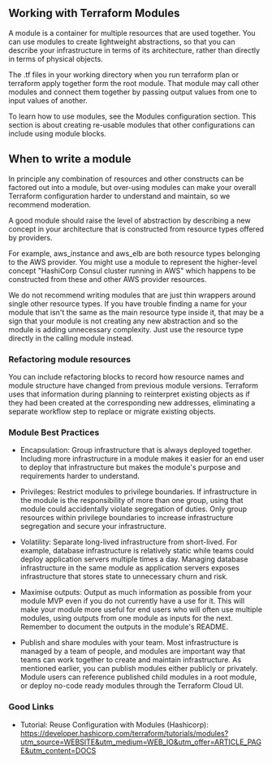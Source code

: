 ## Working with Terraform Modules

A module is a container for multiple resources that are used together. You can use modules to create lightweight abstractions, so that you can describe your infrastructure in terms of its architecture, rather than directly in terms of physical objects.

The .tf files in your working directory when you run terraform plan or terraform apply together form the root module. That module may call other modules and connect them together by passing output values from one to input values of another.

To learn how to use modules, see the Modules configuration section. This section is about creating re-usable modules that other configurations can include using module blocks.

## When to write a module

In principle any combination of resources and other constructs can be factored out into a module, but over-using modules can make your overall Terraform configuration harder to understand and maintain, so we recommend moderation.

A good module should raise the level of abstraction by describing a new concept in your architecture that is constructed from resource types offered by providers.

For example, aws_instance and aws_elb are both resource types belonging to the AWS provider. You might use a module to represent the higher-level concept "HashiCorp Consul cluster running in AWS" which happens to be constructed from these and other AWS provider resources.

We do not recommend writing modules that are just thin wrappers around single other resource types. If you have trouble finding a name for your module that isn't the same as the main resource type inside it, that may be a sign that your module is not creating any new abstraction and so the module is adding unnecessary complexity. Just use the resource type directly in the calling module instead.

### Refactoring module resources

You can include refactoring blocks to record how resource names and module structure have changed from previous module versions. Terraform uses that information during planning to reinterpret existing objects as if they had been created at the corresponding new addresses, eliminating a separate workflow step to replace or migrate existing objects.

### Module Best Practices

- Encapsulation: Group infrastructure that is always deployed together.
Including more infrastructure in a module makes it easier for an end user to deploy that infrastructure but makes the module's purpose and requirements harder to understand.

- Privileges: Restrict modules to privilege boundaries.
If infrastructure in the module is the responsibility of more than one group, using that module could accidentally violate segregation of duties. Only group resources within privilege boundaries to increase infrastructure segregation and secure your infrastructure.

- Volatility: Separate long-lived infrastructure from short-lived.
For example, database infrastructure is relatively static while teams could deploy application servers multiple times a day. Managing database infrastructure in the same module as application servers exposes infrastructure that stores state to unnecessary churn and risk.

- Maximise outputs: Output as much information as possible from your module MVP even if you do not currently have a use for it. This will make your module more useful for end users who will often use multiple modules, using outputs from one module as inputs for the next. Remember to document the outputs in the module's README.

- Publish and share modules with your team. Most infrastructure is managed by a team of people, and modules are important way that teams can work together to create and maintain infrastructure. As mentioned earlier, you can publish modules either publicly or privately. Module users can reference published child modules in a root module, or deploy no-code ready modules through the Terraform Cloud UI.


### Good Links

- Tutorial: Reuse Configuration with Modules (Hashicorp): https://developer.hashicorp.com/terraform/tutorials/modules?utm_source=WEBSITE&utm_medium=WEB_IO&utm_offer=ARTICLE_PAGE&utm_content=DOCS